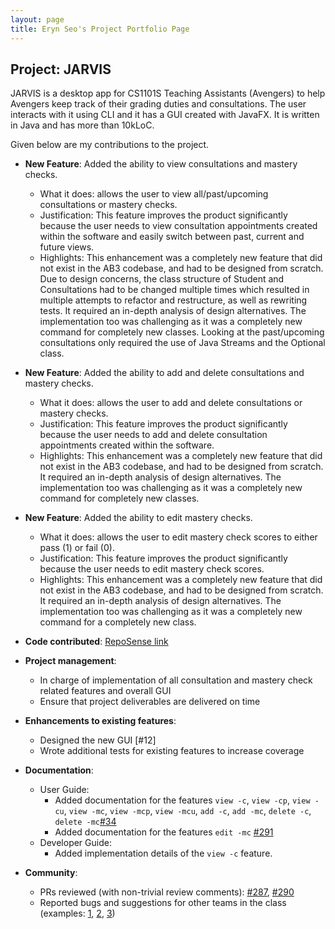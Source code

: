 ```yaml
---
layout: page
title: Eryn Seo's Project Portfolio Page
---
```


## Project: JARVIS

JARVIS is a desktop app for CS1101S Teaching Assistants (Avengers) to help Avengers keep track of their grading duties and consultations.
The user interacts with it using CLI and it has a GUI created with JavaFX. It is written in Java and has more than 10kLoC.

Given below are my contributions to the project.

* **New Feature**: Added the ability to view consultations and mastery checks.
  * What it does: allows the user to view all/past/upcoming consultations or mastery checks.
  * Justification: This feature improves the product significantly because the user needs to view consultation appointments created within the software and easily switch between past, current and future views.
  * Highlights: This enhancement was a completely new feature that did not exist in the AB3 codebase, and had to be designed from scratch. Due to design concerns, the class structure of Student and Consultations had to be changed multiple times which resulted in multiple attempts to refactor and restructure, as well as rewriting tests. It required an in-depth analysis of design alternatives. The implementation too was challenging as it was a completely new command for completely new classes. Looking at the past/upcoming consultations only required the use of Java Streams and the Optional class.

* **New Feature**: Added the ability to add and delete consultations and mastery checks.
  * What it does: allows the user to add and delete consultations or mastery checks.
  * Justification: This feature improves the product significantly because the user needs to add and delete consultation appointments created within the software.
  * Highlights: This enhancement was a completely new feature that did not exist in the AB3 codebase, and had to be designed from scratch. It required an in-depth analysis of design alternatives. The implementation too was challenging as it was a completely new command for completely new classes.

* **New Feature**: Added the ability to edit mastery checks.
  * What it does: allows the user to edit mastery check scores to either pass (1) or fail (0).
  * Justification: This feature improves the product significantly because the user needs to edit mastery check scores.
  * Highlights: This enhancement was a completely new feature that did not exist in the AB3 codebase, and had to be designed from scratch. It required an in-depth analysis of design alternatives. The implementation too was challenging as it was a completely new command for a completely new class.

* **Code contributed**: [RepoSense link](https://nus-cs2103-ay2021s1.github.io/tp-dashboard/#breakdown=true&search=wireseo)

* **Project management**:
  * In charge of implementation of all consultation and mastery check related features and overall GUI
  * Ensure that project deliverables are delivered on time

* **Enhancements to existing features**:
  * Designed the new GUI [\#12]
  * Wrote additional tests for existing features to increase coverage

* **Documentation**:
  * User Guide:
    * Added documentation for the features `view -c`, `view -cp`, `view -cu`, `view -mc`, `view -mcp`,  `view -mcu`, `add -c`, `add -mc`, `delete -c`, `delete -mc`[\#34]()
    * Added documentation for the features `edit -mc` [\#291]()
  * Developer Guide:
    * Added implementation details of the `view -c` feature.

* **Community**:
  * PRs reviewed (with non-trivial review comments): [\#287](https://github.com/AY2021S1-CS2103T-W11-2/tp/pull/287#pullrequestreview-522475093), [\#290](https://github.com/AY2021S1-CS2103T-W11-2/tp/pull/290#pullrequestreview-522476413)
  * Reported bugs and suggestions for other teams in the class (examples: [1](https://github.com/AY2021S1-CS2103T-F11-2/tp/issues/154), [2](https://github.com/AY2021S1-CS2103T-F11-2/tp/issues/152), [3](https://github.com/AY2021S1-CS2103T-F11-2/tp/issues/156))
